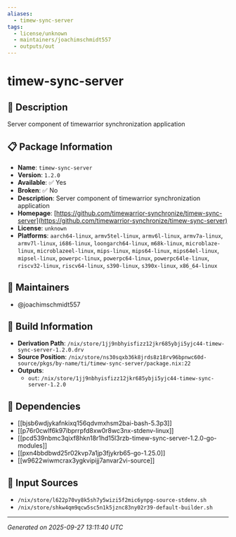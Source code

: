 ```yaml
---
aliases:
  - timew-sync-server
tags:
  - license/unknown
  - maintainers/joachimschmidt557
  - outputs/out
---
```


# timew-sync-server

## 📝 Description

Server component of timewarrior synchronization application

## 📋 Package Information

- **Name**: `timew-sync-server`
- **Version**: `1.2.0`
- **Available**: ✅ Yes
- **Broken**: ✅ No
- **Description**: Server component of timewarrior synchronization application
- **Homepage**: [https://github.com/timewarrior-synchronize/timew-sync-server](https://github.com/timewarrior-synchronize/timew-sync-server)
- **License**: `unknown`
- **Platforms**: `aarch64-linux`, `armv5tel-linux`, `armv6l-linux`, `armv7a-linux`, `armv7l-linux`, `i686-linux`, `loongarch64-linux`, `m68k-linux`, `microblaze-linux`, `microblazeel-linux`, `mips-linux`, `mips64-linux`, `mips64el-linux`, `mipsel-linux`, `powerpc-linux`, `powerpc64-linux`, `powerpc64le-linux`, `riscv32-linux`, `riscv64-linux`, `s390-linux`, `s390x-linux`, `x86_64-linux`
## 👥 Maintainers

- @joachimschmidt557


## 🔧 Build Information

- **Derivation Path**: `/nix/store/1jj9nbhyisfizz12jkr685ybji5yjc44-timew-sync-server-1.2.0.drv`
- **Source Position**: `/nix/store/ns30sqxb36k8jrds8z18rv96bpnwc60d-source/pkgs/by-name/ti/timew-sync-server/package.nix:22`
- **Outputs**:
  - `out`:  `/nix/store/1jj9nbhyisfizz12jkr685ybji5yjc44-timew-sync-server-1.2.0`

## 🔗 Dependencies

- [[bjsb6wdjykafnkixq156qdvmxhsm2bai-bash-5.3p3]]
- [[p76r0cwlf6k97ibprrpfd8xw0r8wc3nx-stdenv-linux]]
- [[pcd539nbmc3qixf8hkn18r1hd15l3rzb-timew-sync-server-1.2.0-go-modules]]
- [[pxn4bbdbwd25r02kvp7a1jp3fjykrb65-go-1.25.0]]
- [[w9622wiwmcrax3ygkvipijj7anvar2vi-source]]

## 📁 Input Sources

- `/nix/store/l622p70vy8k5sh7y5wizi5f2mic6ynpg-source-stdenv.sh`
- `/nix/store/shkw4qm9qcw5sc5n1k5jznc83ny02r39-default-builder.sh`

---
*Generated on 2025-09-27 13:11:40 UTC*
